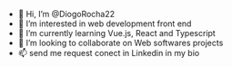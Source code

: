 - 👋 Hi, I’m @DiogoRocha22
- 👀 I’m interested in web development front end
- 🌱 I’m currently learning Vue.js, React and Typescript
- 💞️ I’m looking to collaborate on Web softwares projects
- 📫 send me request conect in Linkedin in my bio


